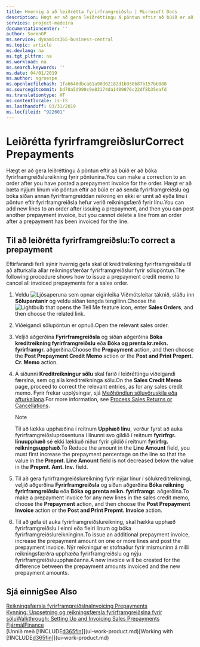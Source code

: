 ```yaml
---
title: Hvernig á að leiðrétta fyrirframgreiðslu | Microsoft Docs
description: Hægt er að gera leiðréttingu á pöntun eftir að búið er að bóka fyrirframgreiðslureikning fyrir pöntunina. Hægt er að bæta nýjum línum við pöntun eftir að búið er að senda fyrirframgreiðslu og bóka síðan annan fyrirframgreiddan reikning en ekki er unnt að eyða línu í pöntun eftir fyrirframgreiðsla hefur verið reikningsfærð fyrir línu.
services: project-madeira
documentationcenter: ''
author: SorenGP
ms.service: dynamics365-business-central
ms.topic: article
ms.devlang: na
ms.tgt_pltfrm: na
ms.workload: na
ms.search.keywords: ''
ms.date: 04/01/2019
ms.author: sgroespe
ms.openlocfilehash: 1fa6640dbca61a90d02182d1b938b87b157bb080
ms.sourcegitcommit: bd78a5d990c9e83174da1409076c22df8b35eafd
ms.translationtype: HT
ms.contentlocale: is-IS
ms.lasthandoff: 03/31/2019
ms.locfileid: "922601"
---
```

# <a name="correct-prepayments"></a><span data-ttu-id="f1ad8-104">Leiðrétta fyrirframgreiðslur</span><span class="sxs-lookup"><span data-stu-id="f1ad8-104">Correct Prepayments</span></span>
<span data-ttu-id="f1ad8-105">Hægt er að gera leiðréttingu á pöntun eftir að búið er að bóka fyrirframgreiðslureikning fyrir pöntunina.</span><span class="sxs-lookup"><span data-stu-id="f1ad8-105">You can make a correction to an order after you have posted a prepayment invoice for the order.</span></span> <span data-ttu-id="f1ad8-106">Hægt er að bæta nýjum línum við pöntun eftir að búið er að senda fyrirframgreiðslu og bóka síðan annan fyrirframgreiddan reikning en ekki er unnt að eyða línu í pöntun eftir fyrirframgreiðsla hefur verið reikningsfærð fyrir línu.</span><span class="sxs-lookup"><span data-stu-id="f1ad8-106">You can add new lines to an order after issuing a prepayment, and then you can post another prepayment invoice, but you cannot delete a line from an order after a prepayment has been invoiced for the line.</span></span>  

## <a name="to-correct-a-prepayment"></a><span data-ttu-id="f1ad8-107">Til að leiðrétta fyrirframgreiðslu:</span><span class="sxs-lookup"><span data-stu-id="f1ad8-107">To correct a prepayment</span></span>
<span data-ttu-id="f1ad8-108">Eftirfarandi ferli sýnir hvernig gefa skal út kreditreikning fyrirframgreiðslu til að afturkalla allar reikningsfærðar fyrirframgreiðslur fyrir sölupöntun.</span><span class="sxs-lookup"><span data-stu-id="f1ad8-108">The following procedure shows how to issue a prepayment credit memo to cancel all invoiced prepayments for a sales order.</span></span>  
1. <span data-ttu-id="f1ad8-109">Veldu ![Ljósaperuna sem opnar eiginleika Viðmótsleitar](media/ui-search/search_small.png "Segðu mér hvað þú vilt gera") táknið, sláðu inn **Sölupantanir** og veldu síðan tengda tengilinn.</span><span class="sxs-lookup"><span data-stu-id="f1ad8-109">Choose the ![Lightbulb that opens the Tell Me feature](media/ui-search/search_small.png "Tell me what you want to do") icon, enter **Sales Orders**, and then choose the related link.</span></span>  
2. <span data-ttu-id="f1ad8-110">Viðeigandi sölupöntun er opnuð.</span><span class="sxs-lookup"><span data-stu-id="f1ad8-110">Open the relevant sales order.</span></span>
3. <span data-ttu-id="f1ad8-111">Veljið aðgerðina **Fyrirframgreiðsla** og síðan aðgerðina **Bóka kreditreikning fyrirframgreiðslu** eða **Bóka og prenta kr.reikn. fyrirframgr.** aðgerðina.</span><span class="sxs-lookup"><span data-stu-id="f1ad8-111">Choose the **Prepayment** action, and then choose the **Post Prepayment Credit Memo** action or the **Post and Print Prepmt. Cr. Memo** action.</span></span>  
4. <span data-ttu-id="f1ad8-112">Á síðunni **Kreditreikningur sölu** skal farið í leiðréttingu viðeigandi færslna, sem og alla kreditreikninga sölu.</span><span class="sxs-lookup"><span data-stu-id="f1ad8-112">On the **Sales Credit Memo** page, proceed to correct the relevant entries, as for any sales credit memo.</span></span> <span data-ttu-id="f1ad8-113">Fyrir frekar upplýsingar, sjá [Meðhöndlun söluvöruskila eða afturkallana](sales-how-process-sales-returns-cancellations.md).</span><span class="sxs-lookup"><span data-stu-id="f1ad8-113">For more information, see [Process Sales Returns or Cancellations](sales-how-process-sales-returns-cancellations.md).</span></span>     

    > [!NOTE]  
    > <span data-ttu-id="f1ad8-114">Til að lækka upphæðina í reitnum **Upphæð línu**, verður fyrst að auka fyrirframgreiðsluprósentuna í línunni svo gildið í reitnum **fyrirfrgr. línuupphæð** sé ekki lækkuð niður fyrir gildið í reitnum **fyrirfrg. reikningsupphæð**.</span><span class="sxs-lookup"><span data-stu-id="f1ad8-114">To Reduce the amount in the **Line Amount** field, you must first increase the prepayment percentage on the line so that the value in the **Prepmt. Line Amount** field is not decreased below the value in the **Prepmt. Amt. Inv.** field.</span></span>

5. <span data-ttu-id="f1ad8-115">Til að gera fyrirframgreiðslureikning fyrir nýjar línur í sölukreditreikningi, veljið aðgerðina **Fyrirframgreiðsla** og síðan aðgerðina **Bóka reikning fyrirframgreiðslu** eða **Bóka og prenta reikn. fyrirframgr.** aðgerðina.</span><span class="sxs-lookup"><span data-stu-id="f1ad8-115">To make a prepayment invoice for any new lines in the sales credit memo, choose the **Prepayment** action, and then choose the **Post Prepayment Invoice** action or the **Post and Print Prepmt. Invoice** action.</span></span>  
6. <span data-ttu-id="f1ad8-116">Til að gefa út auka fyrirframgreiðslureikning, skal hækka upphæð fyrirframgreiðslu í einni eða fleiri línum og bóka fyrirframgreiðslureikninginn.</span><span class="sxs-lookup"><span data-stu-id="f1ad8-116">To issue an additional prepayment invoice, increase the prepayment amount on one or more lines and post the prepayment invoice.</span></span> <span data-ttu-id="f1ad8-117">Nýr reikningur er stofnaður fyrir mismuninn á milli reikningsfærðra upphæða fyrirframgreiðslu og nýju fyrirframgreiðsluupphæðanna.</span><span class="sxs-lookup"><span data-stu-id="f1ad8-117">A new invoice will be created for the difference between the prepayment amounts invoiced and the new prepayment amounts.</span></span>  

## <a name="see-also"></a><span data-ttu-id="f1ad8-118">Sjá einnig</span><span class="sxs-lookup"><span data-stu-id="f1ad8-118">See Also</span></span>  
[<span data-ttu-id="f1ad8-119">Reikningsfærsla fyrirframgreiðslna</span><span class="sxs-lookup"><span data-stu-id="f1ad8-119">Invoicing Prepayments</span></span>](finance-invoice-prepayments.md)  
[<span data-ttu-id="f1ad8-120">Kynning: Uppsetning og reikningsfærsla fyrirframgreiðslna fyrir sölu</span><span class="sxs-lookup"><span data-stu-id="f1ad8-120">Walkthrough: Setting Up and Invoicing Sales Prepayments</span></span>](walkthrough-setting-up-and-invoicing-sales-prepayments.md)  
[<span data-ttu-id="f1ad8-121">Fjármál</span><span class="sxs-lookup"><span data-stu-id="f1ad8-121">Finance</span></span>](finance.md)  
<span data-ttu-id="f1ad8-122">[Unnið með [!INCLUDE[d365fin](includes/d365fin_md.md)]](ui-work-product.md)</span><span class="sxs-lookup"><span data-stu-id="f1ad8-122">[Working with [!INCLUDE[d365fin](includes/d365fin_md.md)]](ui-work-product.md)</span></span>
